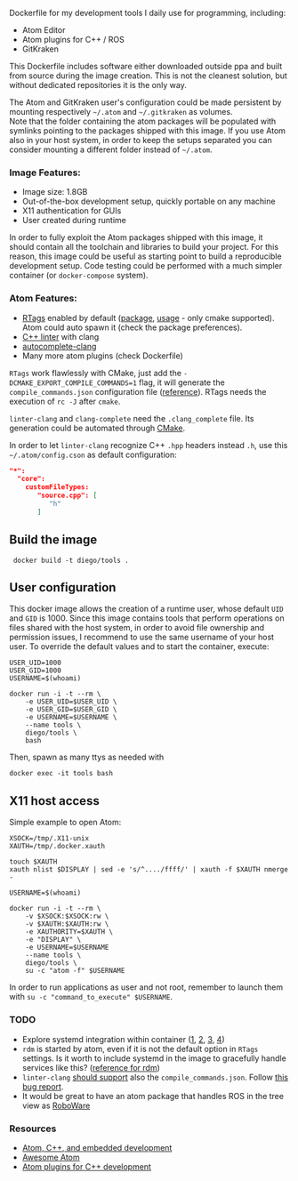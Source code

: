 Dockerfile for my development tools I daily use for programming, including:
* Atom Editor
* Atom plugins for C++ / ROS
* GitKraken

This Dockerfile includes software either downloaded outside ppa and built from
source during the image creation. This is not the cleanest solution, but without
dedicated repositories it is the only way.

The Atom and GitKraken user's configuration could be made persistent by mounting
respectively `~/.atom` and `~/.gitkraken` as volumes.<br>
Note that the folder containing the atom packages will be populated with symlinks
pointing to the packages shipped with this image. If you use Atom also in your
host system, in order to keep the setups separated you can consider mounting a
different folder instead of `~/.atom`.

### Image Features:
* Image size: 1.8GB
* Out-of-the-box development setup, quickly portable on any machine
* X11 authentication for GUIs
* User created during runtime

In order to fully exploit the Atom packages shipped with this image, it should
contain all the toolchain and libraries to build your project. For this reason,
this image could be useful as starting point to build a reproducible development
setup. Code testing could be performed with a much simpler container (or
`docker-compose` system).

### Atom Features:
* [RTags][2] enabled by default ([package][2], [usage][3] - only cmake supported).
Atom could auto spawn it (check the package preferences).
* [C++ linter][16] with clang
* [autocomplete-clang][17]
* Many more atom plugins (check Dockerfile)

`RTags` work flawlessly with CMake, just add the `-DCMAKE_EXPORT_COMPILE_COMMANDS=1`
flag, it will generate the `compile_commands.json` configuration file ([reference][8]).
RTags needs the execution of `rc -J` after `cmake`.

`linter-clang` and `clang-complete` need the `.clang_complete` file. Its generation
could be automated through [CMake][10].

In order to let `linter-clang` recognize C++ `.hpp` headers instead `.h`, use
this `~/.atom/config.cson` as default configuration:
```json
"*":
  "core":
    customFileTypes:
	   "source.cpp": [
		  "h"
	   ]
```

## Build the image
```
 docker build -t diego/tools .
```

## User configuration
This docker image allows the creation of a runtime user,
whose default `UID` and `GID` is 1000. Since this image contains tools that perform
operations on files shared with the host system, in order to avoid file ownership
and permission issues, I recommend to use the same username of your host user.
To override the default values and to start the container, execute:
```
USER_UID=1000
USER_GID=1000
USERNAME=$(whoami)

docker run -i -t --rm \
	-e USER_UID=$USER_UID \
	-e USER_GID=$USER_GID \
	-e USERNAME=$USERNAME \
	--name tools \
	diego/tools \
	bash
```
Then, spawn as many ttys as needed with
```
docker exec -it tools bash
```

## X11 host access
Simple example to open Atom:
```
XSOCK=/tmp/.X11-unix
XAUTH=/tmp/.docker.xauth

touch $XAUTH
xauth nlist $DISPLAY | sed -e 's/^..../ffff/' | xauth -f $XAUTH nmerge -

USERNAME=$(whoami)

docker run -i -t --rm \
	-v $XSOCK:$XSOCK:rw \
	-v $XAUTH:$XAUTH:rw \
	-e XAUTHORITY=$XAUTH \
	-e "DISPLAY" \
	-e USERNAME=$USERNAME
	--name tools \
	diego/tools \
	su -c "atom -f" $USERNAME
```
In order to run applications as user and not root, remember to launch them with
`su -c "command_to_execute" $USERNAME`.

### TODO
* Explore systemd integration within container ([1][1], [2][5], [3][6], [4][7])
* `rdm` is started by atom, even if it is not the default option in `RTags` settings.
Is it worth to include systemd in the image to gracefully handle services like this?
([reference for rdm][18])
* `linter-clang` [should support][13] also the `compile_commands.json`.
Follow [this bug report][14].
* It would be great to have an atom package that handles ROS in the tree view
as [RoboWare][15]

### Resources
* [Atom, C++, and embedded development][9]
* [Awesome Atom][11]
* [Atom plugins for C++ development][12]

[1]: https://developers.redhat.com/blog/2016/09/13/running-systemd-in-a-non-privileged-container/
[2]: https://atom.io/packages/atomic-rtags
[3]: https://github.com/Andersbakken/rtags#setup
[5]: https://lwn.net/Articles/676831/
[6]: http://docs.projectatomic.io/container-best-practices/#planning_starting_application
[7]: https://maci0.wordpress.com/2014/07/23/run-systemd-in-an-unprivileged-docker-container/
[8]: http://clang.llvm.org/docs/JSONCompilationDatabase.html
[9]: http://blog.oakbits.com/index.php?post/2016/02/01/Using-Atom-For-C-And-Embedded-Development
[10]: https://ncrmnt.org/2016/04/21/cmake-atom-clang_complete/
[11]: https://github.com/mehcode/awesome-atom
[12]: https://blogs.aerys.in/jeanmarc-leroux/2015/07/31/atom-plugins-for-c-development/
[13]: https://github.com/AtomLinter/linter-clang#clang-json-compilation-database
[14]: https://github.com/AtomLinter/linter-clang/issues/131
[15]: http://www.roboware.me
[16]: https://atom.io/packages/linter-clang
[17]: https://atom.io/packages/autocomplete-clang
[18]: https://github.com/Andersbakken/rtags#integration-with-systemd-gnu-linux
